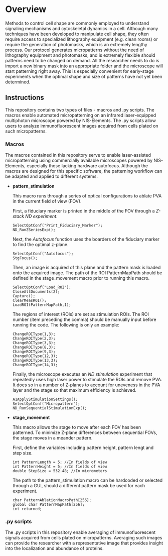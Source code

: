 # Overview

Methods to control cell shape are commonly employed to understand signaling mechanisms and cytoskeletal dynamics in a cell. Although many techniques have been developed to manipulate cell shape, they often require access to specialized lithography equipment (e.g. clean rooms) or require the generation of photomasks, which is an extremely lengthy process. Our protocol generates micropatterns without the need of lithography equipment and photomasks, and is extremely flexible should patterns need to be changed on demand. All the researcher needs to do is import a new binary mask into an appropriate folder and the microscope will start patterning right away. This is especially convenient for early-stage experiments when the optimal shape and size of patterns have not yet been determined.

## Instructions

This repository contains two types of files - macros and .py scripts. The macros enable automated micropatterning on an infrared laser-equipped multiphoton microscope powered by NIS-Elements. The .py scripts allow users to analyze immunofluorescent images acquired from cells plated on such micropatterns.

### Macros

The macros contained in this repository serve to enable laser-assisted micropatterning using commercially available microscopes powered by NIS-Elements, especially those lacking hardware autofocus. Although the macros are designed for this specific software, the patterning workflow can be adapted and applied to different systems. 

* **pattern_stimulation**

	This macro runs through a series of optical configurations to ablate PVA in the current field of view (FOV). 
    
    First, a fiduciary marker is printed in the middle of the FOV through a *Z-stack ND experiment*. 
    ```
    SelectOptConf("Print_Fiduciary_Marker"); 
	ND_RunZSeriesExp();
    ```
    Next, the *Autofocus* function uses the boarders of the fiduciary marker to find the optimal z-plane. 
    ```
    SelectOptConf("Autofocus"); 
    StgFocus();
    ```
    Then, an image is acquired of this plane and the pattern mask is loaded onto the acquired image. The path of the ROI PatternMapPath should be defined in the stage_movement macro prior to running this macro.
    ```
    SelectOptConf("Load_ROI"); 
    CloseAllDocuments(2);
    Capture();
    ClearMeasROI();
    LoadROI(PatternMapPath,1);
    ```
    The regions of interest (ROIs) are set as stimulation ROIs. The ROI number (item preceding the comma) should be manually input before running the code. The following is only an example:
    ```
    ChangeROIType(1,3); 
    ChangeROIType(2,3);
    ChangeROIType(3,3);
    ChangeROIType(8,3);
    ChangeROIType(9,3);
    ChangeROIType(12,3);
    ChangeROIType(13,3);
    ChangeROIType(14,3);
    ```
    Finally, the microscope executes an *ND stimulation* experiment that repeatedly uses high laser power to stimulate the ROIs and remove PVA. It does so in a number of Z-planes to account for uneveness in the PVA layer and the stage so that maximum efficiency is achieved.
    ```
    A1ApplyStimulationSettings();
    SelectOptConf("Micropattern");
    ND_RunSequentialStimulationExp();
    ```
* **stage_movement**
	
    This macro allows the stage to move after each FOV has been patterned. To minimize Z-plane differences between sequential FOVs, the stage moves in a meander pattern.
    
    First, define the variables including pattern height, pattern lengt and step size.
    ```
    int PatternLength = 5; //In fields of view
	int PatternHeight = 5; //In fields of view
	double StepSize = 532.48; //In micrometers
    ```
    The path to the pattern_stimulation macro can be hardcoded or selected through a GUI, should a different pattern mask be used for each experiment.
    ```
    char PatternAblationMacroPath[256];
	global char PatternMapPath[256];
	int returned;
    ```

### .py scripts

The .py scripts in this repository enable averaging of immunofluorescent signals acquired from cells plated on micropatterns. Averaging such images can provide the researcher with a representative image that provides insight into the localization and abundance of proteins. 
